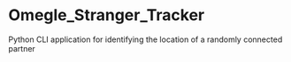 # Omegle_Stranger_Tracker
Python CLI application for identifying the location of a randomly connected partner
